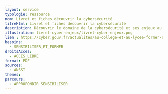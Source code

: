 ```yaml
---
layout: service
typologie: ressource
nom: Livret et fiches découvrir la cybersécurité
titreHtml: Livret et fiches découvrir la cybersécurité
description: Découvrir le domaine de la cybersécurité et ses enjeux au travers de 13 fiches pédagogiques.
illustration: livret-cyber-enjeux/livret-cyber-enjeux.png
lien : https://cyber.gouv.fr/actualites/au-college-et-au-lycee-former-a-la-cybersecurite-par-le-jeu
besoins:
  - SENSIBILISER_ET_FORMER
droitsAcces:
  - ACCES_LIBRE
format: PDF
sources:
  - ANSSI
themes:
parcours:
  - APPROFONDIR_SENSIBILISER
---
```

